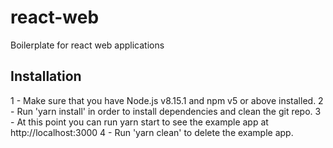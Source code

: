 # react-web
Boilerplate for react web applications


## Installation

1 - Make sure that you have Node.js v8.15.1 and npm v5 or above installed.
2 - Run 'yarn install' in order to install dependencies and clean the git repo.
3 - At this point you can run yarn start to see the example app at http://localhost:3000
4 - Run 'yarn clean' to delete the example app.


